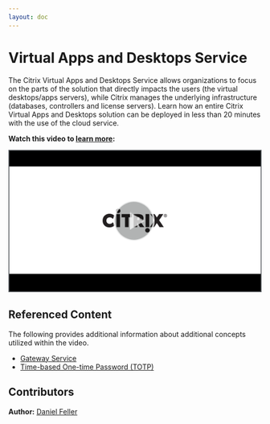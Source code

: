 ```yaml
---
layout: doc
---
```

# Virtual Apps and Desktops Service

The Citrix Virtual Apps and Desktops Service allows organizations to focus on the parts of the solution that directly impacts the users (the virtual desktops/apps servers), while Citrix manages the underlying infrastructure (databases, controllers and license servers). Learn how an entire Citrix Virtual Apps and Desktops solution can be deployed in less than 20 minutes with the use of the cloud service.

**Watch this video to [learn more](https://www.youtube.com/watch?v=id6FbiLktco):**

[![Citrix Virtual Apps and Desktops Service - Tech Insight](/en-us/tech-zone/learn/media/shared_video-placeholder.png)](https://www.youtube.com/watch?v=id6FbiLktco)

## Referenced Content

The following provides additional information about additional concepts utilized within the video.

*  [Gateway Service](/en-us/tech-zone/learn/tech-briefs/gateway-hdxproxy.html)
*  [Time-based One-time Password (TOTP)](/en-us/tech-zone/learn/tech-insights/authentication-totp.html)

## Contributors

**Author:** [Daniel Feller](https://twitter.com/djfeller)

